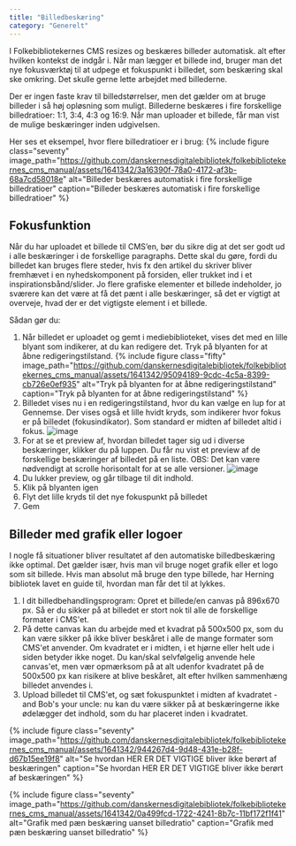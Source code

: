 ```yaml
---
title: "Billedbeskæring"  
category: "Generelt"
---
```

I Folkebibliotekernes CMS resizes og beskæres billeder automatisk. alt efter hvilken kontekst de indgår i. Når man lægger et billede ind, bruger man det nye fokusværktøj til at udpege et fokuspunkt i billedet, som beskæring skal ske omkring. Det skulle gerne lette arbejdet med billederne.

Der er ingen faste krav til billedstørrelser, men det gælder om at bruge billeder i så høj opløsning som muligt. Billederne beskæres i fire forskellige billedratioer: 1:1, 3:4, 4:3 og 16:9. Når man uploader et billede, får man vist de mulige beskæringer inden udgivelsen.

Her ses et eksempel, hvor flere billedratioer er i brug:
{% include figure class="seventy" image_path="https://github.com/danskernesdigitalebibliotek/folkebibliotekernes_cms_manual/assets/1641342/3a16390f-78a0-4172-af3b-68a7cd58018e" alt="Billeder beskæres automatisk i fire forskellige billedratioer" caption="Billeder beskæres automatisk i fire forskellige billedratioer" %} 

## Fokusfunktion
Når du har uploadet et billede til CMS’en, bør du sikre dig at det ser godt ud i alle beskæringer i de forskellige paragraphs. Dette skal du gøre, fordi du billedet kan bruges flere steder, hvis fx den artikel du skriver bliver fremhævet i en nyhedskomponent på forsiden, eller trukket ind i et inspirationsbånd/slider. Jo flere grafiske elementer et billede indeholder, jo sværere kan det være at få det pænt i alle beskæringer, så det er vigtigt at overveje, hvad der er det vigtigste element i et billede.

Sådan gør du:
1. Når billedet er uploadet og gemt i mediebiblioteket, vises det med en lille blyant som indikerer, at du kan redigere det. Tryk på blyanten for at åbne redigeringstilstand.
   {% include figure class="fifty" image_path="https://github.com/danskernesdigitalebibliotek/folkebibliotekernes_cms_manual/assets/1641342/95094189-9cdc-4c5a-8399-cb726e0ef935" alt="Tryk på blyanten for at åbne redigeringstilstand" caption="Tryk på blyanten for at åbne redigeringstilstand" %} 
3. Billedet vises nu i en redigeringstilstand, hvor du kan vælge en lup for at Gennemse. Der vises også et lille hvidt kryds, som indikerer hvor fokus er på billedet (fokusindikator). Som standard er midten af billedet altid i fokus. ![image](https://github.com/danskernesdigitalebibliotek/folkebibliotekernes_cms_manual/assets/1641342/87437639-c2ed-4a84-8124-b1d8a801cda3)
4. For at se et preview af, hvordan billedet tager sig ud i diverse beskæringer, klikker du på luppen. Du får nu vist et preview af de forskellige beskæringer af billedet på en liste. OBS: Det kan være nødvendigt at scrolle horisontalt for at se alle versioner. ![image](https://github.com/danskernesdigitalebibliotek/folkebibliotekernes_cms_manual/assets/1641342/8f92b0f8-65ed-4d08-9746-02b6fa2f0a9b)
5. Du lukker preview, og går tilbage til dit indhold. 
6. Klik på blyanten igen
7. Flyt det lille kryds til det nye fokuspunkt på billedet
8. Gem






## Billeder med grafik eller logoer
I nogle få situationer bliver resultatet af den automatiske billedbeskæring ikke optimal. Det gælder især, hvis man vil bruge noget grafik eller et logo som sit billede. Hvis man absolut må bruge den type billede, har Herning bibliotek lavet en guide til, hvordan man får det til at lykkes.

1. I dit billedbehandlingsprogram: Opret et billede/en canvas på 896x670 px. Så er du sikker på at billedet er stort nok til alle de forskellige formater i CMS'et.
2. På dette canvas kan du arbejde med et kvadrat på 500x500 px, som du kan være sikker på ikke bliver beskåret i alle de mange formater som CMS'et anvender.
Om kvadratet er i midten, i et hjørne eller helt ude i siden betyder ikke noget.
Du kan/skal selvfølgelig anvende hele canvas'et, men vær opmærksom på at alt udenfor kvadratet på de 500x500 px kan risikere at blive beskåret, alt efter hvilken sammenhæng billedet anvendes i.
3. Upload billedet til CMS'et, og sæt fokuspunktet i midten af kvadratet - and Bob's your uncle: nu kan du være sikker på at beskæringerne ikke ødelægger det indhold, som du har placeret inden i kvadratet.

{% include figure class="seventy" image_path="https://github.com/danskernesdigitalebibliotek/folkebibliotekernes_cms_manual/assets/1641342/944267d4-9d48-431e-b28f-d67b15ee19f8" alt="Se hvordan HER ER DET VIGTIGE bliver ikke berørt af beskæringen" caption="Se hvordan HER ER DET VIGTIGE bliver ikke berørt af beskæringen" %} 

{% include figure class="seventy" image_path="https://github.com/danskernesdigitalebibliotek/folkebibliotekernes_cms_manual/assets/1641342/0a499fcd-1722-4241-8b7c-11bf172f1f41" alt="Grafik med pæn beskæring uanset billedratio" caption="Grafik med pæn beskæring uanset billedratio" %} 

